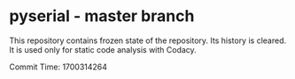 # pyserial - master branch

This repository contains frozen state of the repository.
Its history is cleared. It is used only for static code
analysis with Codacy.

Commit Time: 1700314264